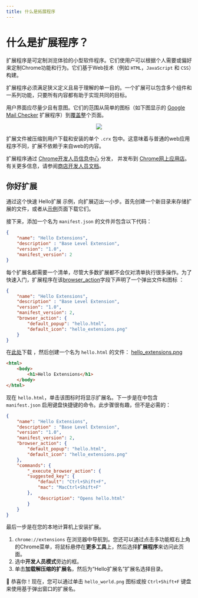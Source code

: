 ```yaml
---
title: 什么是拓展程序
---
```


# 什么是扩展程序？

扩展程序是可定制浏览体验的小型软件程序。它们使用户可以根据个人需要或偏好来定制Chrome功能和行为。它们基于Web技术（例如 `HTML`，`JavaScript` 和 `CSS`）构建。

扩展程序必须满足狭义定义且易于理解的单一目的。一个扩展可以包含多个组件和一系列功能，只要所有内容都有助于实现共同的目标。

用户界面应尽量少且有意图。它们的范围从简单的图标（如下图显示的 [Google Mail Checker](#) 扩展程序）到[覆盖](#)整个页面。

<div style="text-align:center"><img src="/icon001.png" /></div>

扩展文件被压缩到用户下载和安装的单个 `.crx` 包中。这意味着与普通的web应用程序不同，扩展不依赖于来自web的内容。

扩展程序通过 [Chrome开发人员信息中心](https://chrome.google.com/webstore/devconsole/dashboard) 分发， 并发布到 [Chrome网上应用店](https://chrome.google.com/webstore)。有关更多信息，请参阅[商店开发人员文档](#)。

## 你好扩展

通过这个快速 Hello扩展 示例，向扩展迈出一小步。首先创建一个新目录来存储扩展的文件，或者从[示例](#)页面下载它们。

接下来，添加一个名为 `manifest.json` 的文件并包含以下代码：

``` json
{
    "name": "Hello Extensions",
    "description" : "Base Level Extension",
    "version": "1.0",
    "manifest_version": 2
}
```

每个扩展名都需要一个清单，尽管大多数扩展都不会仅对清单执行很多操作。为了快速入门，扩展程序在该[browser_action](#)字段下声明了一个弹出文件和图标 ：

``` json {6,7,8,9}
{
    "name": "Hello Extensions",
    "description" : "Base Level Extension",
    "version": "1.0",
    "manifest_version": 2,
    "browser_action": {
        "default_popup": "hello.html",
        "default_icon": "hello_extensions.png"
    }
}
```

在[此处](#)下载 ，然后创建一个名为 `hello.html` 的文件： [hello_extensions.png](#)

``` html
<html>
    <body>
        <h1>Hello Extensions</h1>
    </body>
</html>
```

现在 `hello.html`，单击该图标时将显示扩展名。下一步是在中包含 `manifest.json` 启用键盘快捷键的命令。此步骤很有趣，但不是必需的：

``` json {10,11,12,13,14,15,16,17,18}
{
    "name": "Hello Extensions",
    "description" : "Base Level Extension",
    "version": "1.0",
    "manifest_version": 2,
    "browser_action": {
        "default_popup": "hello.html",
        "default_icon": "hello_extensions.png"
    },
    "commands": {
        "_execute_browser_action": {
        "suggested_key": {
            "default": "Ctrl+Shift+F",
            "mac": "MacCtrl+Shift+F"
        },
            "description": "Opens hello.html"
        }
    }
}
```

最后一步是在您的本地计算机上安装扩展。

1. `chrome://extensions` 在浏览器中导航到。您还可以通过点击多功能框右上角的Chrome菜单，将鼠标悬停在**更多工具**上，然后选择**扩展程序**来访问此页面。
2. 选中**开发人员模式**旁边的框。
3. 单击**加载解压缩的扩展名**，然后为“Hello扩展名”扩展名选择目录。

:tada: 恭喜你！现在，您可以通过单击 `hello_world.png` 图标或按 `Ctrl+Shift+F` 键盘来使用基于弹出窗口的扩展名。